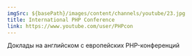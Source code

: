 ```yaml
---
imgSrc: ${basePath}/images/content/channels/youtube/23.jpg
title: International PHP Conference
link: https://www.youtube.com/user/PHPcon
---
```


Доклады на английском с европейских PHP-конференций
